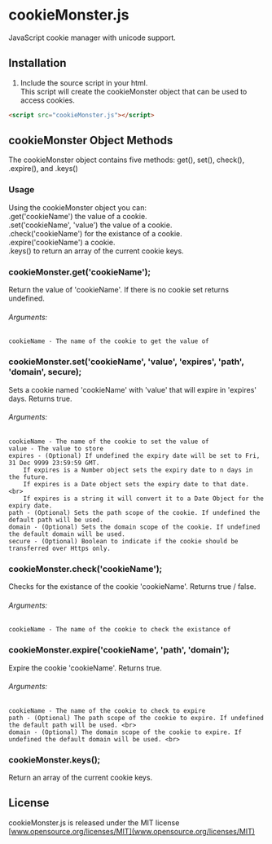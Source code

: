 # cookieMonster.js
JavaScript cookie manager with unicode support. <br>

## Installation
1. Include the source script in your html. <br>
This script will create the cookieMonster object that can be used to access cookies.

```html
<script src="cookieMonster.js"></script>
```

## cookieMonster Object Methods
The cookieMonster object contains five methods: get(), set(), check(), .expire(), and .keys()

### Usage
Using the cookieMonster object you can: <br> 
    .get('cookieName') the value of a cookie. <br>
    .set('cookieName', 'value') the value of a cookie. <br>
    .check('cookieName') for the existance of a cookie. <br>
    .expire('cookieName') a cookie. <br>
    .keys() to return an array of the current cookie keys. <br>


### cookieMonster.get('cookieName');
Return the value of 'cookieName'.  If there is no cookie set returns undefined.
###### Arguments: <br>
    cookieName - The name of the cookie to get the value of

### cookieMonster.set('cookieName', 'value', 'expires', 'path', 'domain', secure);
Sets a cookie named 'cookieName' with 'value' that will expire in 'expires' days.  Returns true.
###### Arguments: <br>
    cookieName - The name of the cookie to set the value of
    value - The value to store
    expires - (Optional) If undefined the expiry date will be set to Fri, 31 Dec 9999 23:59:59 GMT. 
        If expires is a Number object sets the expiry date to n days in the future.
        If expires is a Date object sets the expiry date to that date. <br>
        If expires is a string it will convert it to a Date Object for the expiry date.
    path - (Optional) Sets the path scope of the cookie. If undefined the default path will be used.
    domain - (Optional) Sets the domain scope of the cookie. If undefined the default domain will be used.
    secure - (Optional) Boolean to indicate if the cookie should be transferred over Https only.
                
### cookieMonster.check('cookieName');
Checks for the existance of the cookie 'cookieName'.  Returns true / false.
###### Arguments: <br>
    cookieName - The name of the cookie to check the existance of

### cookieMonster.expire('cookieName', 'path', 'domain');
Expire the cookie 'cookieName'.  Returns true.
###### Arguments: <br>
    cookieName - The name of the cookie to check to expire
    path - (Optional) The path scope of the cookie to expire. If undefined the default path will be used. <br>
    domain - (Optional) The domain scope of the cookie to expire. If undefined the default domain will be used. <br>

### cookieMonster.keys();
Return an array of the current cookie keys.

## License 
cookieMonster.js is released under the MIT license <br>
[www.opensource.org/licenses/MIT](www.opensource.org/licenses/MIT)